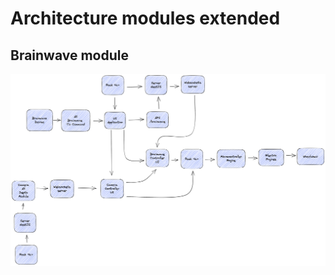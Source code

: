 # Architecture modules extended

## Brainwave module

![brainwave module extended architecture](../architecture/brainwave-module-extended.png)
